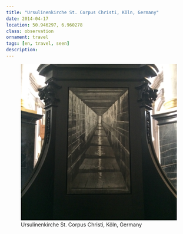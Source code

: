 ```yaml
---
title: "Ursulinenkirche St. Corpus Christi, Köln, Germany"
date: 2014-04-17
location: 50.946297, 6.960278
class: observation
ornament: travel
tags: [en, travel, seen]
description: 
---
```


<figure>
  <img src="/assets/img/2014-04-17-ursulinenkirche-st-corpus-christi-k-ln-germany.jpeg" alt="Ursulinenkirche St. Corpus Christi, Köln, Germany">
  <figcaption>Ursulinenkirche St. Corpus Christi, Köln, Germany</figcaption>
</figure>
